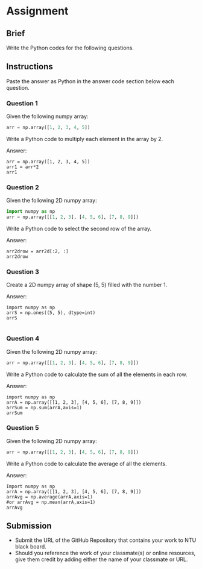 # Assignment

## Brief

Write the Python codes for the following questions.

## Instructions

Paste the answer as Python in the answer code section below each question.

### Question 1

Given the following numpy array:

```python
arr = np.array([1, 2, 3, 4, 5])
```

Write a Python code to multiply each element in the array by 2.

Answer:

```
arr = np.array([1, 2, 3, 4, 5])
arr1 = arr*2
arr1

```

### Question 2

Given the following 2D numpy array:

```python
import numpy as np
arr = np.array([[1, 2, 3], [4, 5, 6], [7, 8, 9]])
```

Write a Python code to select the second row of the array.

Answer:

```
arr2drow = arr2d[:2, :]
arr2drow

```

### Question 3

Create a 2D numpy array of shape (5, 5) filled with the number 1.

Answer:

```
import numpy as np
arrS = np.ones((5, 5), dtype=int)
arrS


```

### Question 4

Given the following 2D numpy array:

```python
arr = np.array([[1, 2, 3], [4, 5, 6], [7, 8, 9]])
```

Write a Python code to calculate the sum of all the elements in each row.

Answer:

```
import numpy as np
arrA = np.array([[1, 2, 3], [4, 5, 6], [7, 8, 9]])
arrSum = np.sum(arrA,axis=1)
arrSum

```

### Question 5

Given the following 2D numpy array:

```python
arr = np.array([[1, 2, 3], [4, 5, 6], [7, 8, 9]])
```

Write a Python code to calculate the average of all the elements.

Answer:

```
Import numpy as np
arrA = np.array([[1, 2, 3], [4, 5, 6], [7, 8, 9]])
arrAvg = np.average(arrA,axis=1)
#or arrAvg = np.mean(arrA,axis=1)
arrAvg

```

## Submission

- Submit the URL of the GitHub Repository that contains your work to NTU black board.
- Should you reference the work of your classmate(s) or online resources, give them credit by adding either the name of your classmate or URL.
